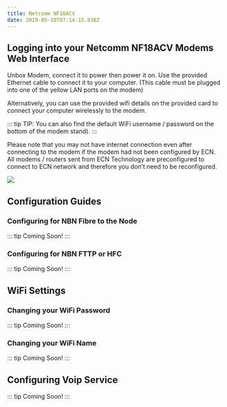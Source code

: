 ```yaml
---
title: Netcomm NF18ACV
date: 2019-05-10T07:14:15.838Z
---
```


## Logging into your Netcomm NF18ACV Modems Web Interface

Unbox Modem, connect it to power then power it on. 
Use the provided Ethernet cable to connect it to your computer. (This cable must be plugged into one of the yellow LAN ports on the modem) 

Alternatively, you can use the provided wifi details on the provided card to connect your computer wirelessly to the modem. 

::: tip
TIP: You can also find the default WiFi username / password on the bottom of the modem stand).
:::

Please note that you may not have internet connection even after connecting to the modem if the modem had not been configured by ECN. 
All modems / routers sent from ECN Technology are preconfigured to connect to ECN network and therefore you don’t need to be reconfigured.

<img style="width: auto; height: auto;" src="/images/nf18acv-webinterface-1.png">



## Configuration Guides

### Configuring for NBN Fibre to the Node

::: tip
Coming Soon!
:::

### Configuring for NBN FTTP or HFC

::: tip
Coming Soon!
:::

## WiFi Settings

### Changing your WiFi Password

::: tip
Coming Soon!
:::


### Changing your WiFi Name

::: tip
Coming Soon!
:::

## Configuring Voip Service

::: tip
Coming Soon!
:::

